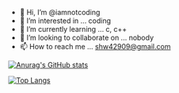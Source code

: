 - 👋 Hi, I’m @iamnotcoding
- 👀 I’m interested in ... coding
- 🌱 I’m currently learning ... c, c++
- 💞️ I’m looking to collaborate on ... nobody
- 📫 How to reach me ... shw42909@gmail.com

<!---
iamnotcoding/iamnotcoding is a ✨ special ✨ repository because its `README.md` (this file) appears on your GitHub profile.
You can click the Preview link to take a look at your changes.
--->

[![Anurag's GitHub stats](https://github-readme-stats.vercel.app/api?username=iamnotcoding&theme=radical)](https://github.com/anuraghazra/github-readme-stats)

[![Top Langs](https://github-readme-stats.vercel.app/api/top-langs/?username=iamntcoding&langs_count=100)](https://github.com/anuraghazra/github-readme-stats)

